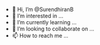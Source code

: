 - 👋 Hi, I’m @SurendhiranB
- 👀 I’m interested in ...
- 🌱 I’m currently learning ...
- 💞️ I’m looking to collaborate on ...
- 📫 How to reach me ...

<!---
SurendhiranB/SurendhiranB is a ✨ special ✨ repository because its `README.md` (this file) appears on your GitHub profile.
You can click the Preview link to take a look at your changes.
--->

